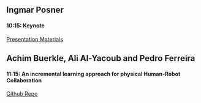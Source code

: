 ## Ingmar Posner 
#### 10:15: Keynote

[Presentation Materials](https://iposner.github.io/fast-and-slow/)

## Achim Buerkle, Ali Al-Yacoub and Pedro Ferreira
#### 11:15: An incremental learning approach for physical Human-Robot Collaboration

[Github Repo](https://github.com/nel215/mondrianforest)
